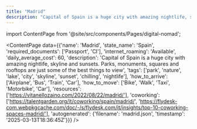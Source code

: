 ```yaml
---
title: "Madrid"
description: "Capital of Spain is a huge city with amazing nightlife, skyline and sunsets. Parks, monuments, squares and rooftops are just some of the best things to view"
---
```

import ContentPage from '@site/src/components/Pages/digital-nomad';

<ContentPage
    data={{'name': 'Madrid', 'state_name': 'Spain', 'required_documents': ['Passport', 'CI'], 'internet_roaming': 'Available', 'daily_average_cost': 60, 'description': 'Capital of Spain is a huge city with amazing nightlife, skyline and sunsets. Parks, monuments, squares and rooftops are just some of the best things to view', 'tags': ['park', 'nature', 'lake', 'city', 'skyline', 'sunset', 'chilling', 'nightlife'], 'how_to_arrive': ['Airplane', 'Bus', 'Train', 'Car'], 'how_to_move': ['Bike', 'Walk', 'Taxi', 'Motorbike', 'Car'], 'resources': ['https://vitanellozaino.com/2022/08/22/madrid/'], 'coworking': ['https://talentgarden.org/it/coworking/spain/madrid/', 'https://flydesk-com.webpkgcache.com/doc/-/s/flydesk.com/it/insights/top-10-coworking-spaces-madrid/'], 'autogenerated': {'filename': 'madrid.json', 'timestamp': '2025-03-13T18:36:45Z'}}}
/>
